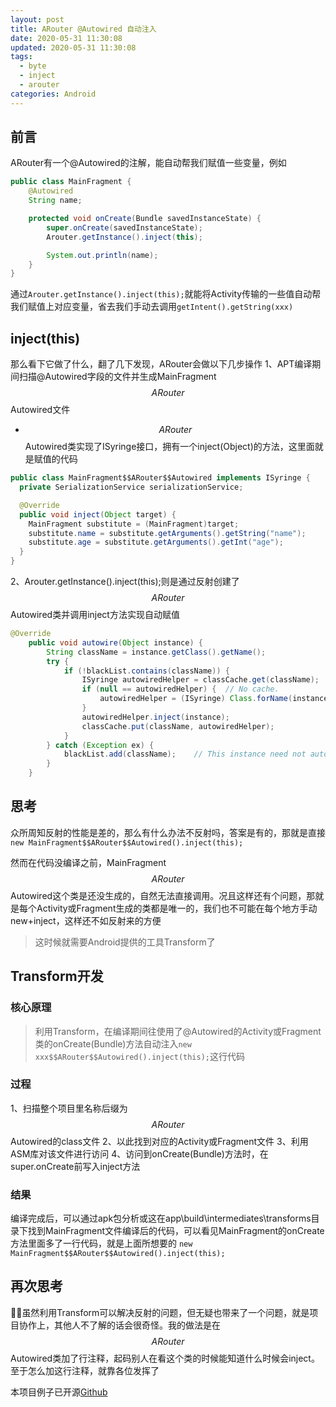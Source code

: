 ```yaml
---
layout: post
title: ARouter @Autowired 自动注入
date: 2020-05-31 11:30:08
updated: 2020-05-31 11:30:08
tags:
  - byte
  - inject
  - arouter
categories: Android
---
```


## 前言

ARouter有一个@Autowired的注解，能自动帮我们赋值一些变量，例如

<!-- More -->

``` java
public class MainFragment {
    @Autowired
    String name;

    protected void onCreate(Bundle savedInstanceState) {
        super.onCreate(savedInstanceState);
        Arouter.getInstance().inject(this);

        System.out.println(name);
    }
}
```

通过`Arouter.getInstance().inject(this);`就能将Activity传输的一些值自动帮我们赋值上对应变量，省去我们手动去调用`getIntent().getString(xxx)`

## inject(this)

那么看下它做了什么，翻了几下发现，ARouter会做以下几步操作
1、APT编译期间扫描@Autowired字段的文件并生成MainFragment$$ARouter$$Autowired文件
- $$ARouter$$Autowired类实现了ISyringe接口，拥有一个inject(Object)的方法，这里面就是赋值的代码
``` java
public class MainFragment$$ARouter$$Autowired implements ISyringe {
  private SerializationService serializationService;

  @Override
  public void inject(Object target) {
    MainFragment substitute = (MainFragment)target;
    substitute.name = substitute.getArguments().getString("name");
    substitute.age = substitute.getArguments().getInt("age");
  }
}
```
2、Arouter.getInstance().inject(this);则是通过反射创建了$$ARouter$$Autowired类并调用inject方法实现自动赋值
``` java
@Override
    public void autowire(Object instance) {
        String className = instance.getClass().getName();
        try {
            if (!blackList.contains(className)) {
                ISyringe autowiredHelper = classCache.get(className);
                if (null == autowiredHelper) {  // No cache.
                    autowiredHelper = (ISyringe) Class.forName(instance.getClass().getName() + SUFFIX_AUTOWIRED).getConstructor().newInstance();
                }
                autowiredHelper.inject(instance);
                classCache.put(className, autowiredHelper);
            }
        } catch (Exception ex) {
            blackList.add(className);    // This instance need not autowired.
        }
    }
```

## 思考

众所周知反射的性能是差的，那么有什么办法不反射吗，答案是有的，那就是直接
`new MainFragment$$ARouter$$Autowired().inject(this);`

然而在代码没编译之前，MainFragment$$ARouter$$Autowired这个类是还没生成的，自然无法直接调用。况且这样还有个问题，那就是每个Activity或Fragment生成的类都是唯一的，我们也不可能在每个地方手动new+inject，这样还不如反射来的方便

> 这时候就需要Android提供的工具Transform了

## Transform开发

### 核心原理
> 利用Transform，在编译期间往使用了@Autowired的Activity或Fragment类的onCreate(Bundle)方法自动注入`new xxx$$ARouter$$Autowired().inject(this);`这行代码

### 过程

1、扫描整个项目里名称后缀为$$ARouter$$Autowired的class文件
2、以此找到对应的Activity或Fragment文件
3、利用ASM库对该文件进行访问
4、访问到onCreate(Bundle)方法时，在super.onCreate前写入inject方法

### 结果

编译完成后，可以通过apk包分析或这在app\build\intermediates\transforms目录下找到MainFragment文件编译后的代码，可以看见MainFragment的onCreate方法里面多了一行代码，就是上面所想要的
`new MainFragment$$ARouter$$Autowired().inject(this);`

## 再次思考

虽然利用Transform可以解决反射的问题，但无疑也带来了一个问题，就是项目协作上，其他人不了解的话会很奇怪。我的做法是在$$ARouter$$Autowired类加了行注释，起码别人在看这个类的时候能知道什么时候会inject。
至于怎么加这行注释，就靠各位发挥了

本项目例子已开源[Github](https://github.com/izyhang/ARouter-AutowiredTransform)
